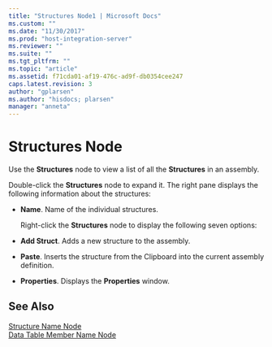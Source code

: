 ```yaml
---
title: "Structures Node1 | Microsoft Docs"
ms.custom: ""
ms.date: "11/30/2017"
ms.prod: "host-integration-server"
ms.reviewer: ""
ms.suite: ""
ms.tgt_pltfrm: ""
ms.topic: "article"
ms.assetid: f71cda01-af19-476c-ad9f-db0354cee247
caps.latest.revision: 3
author: "gplarsen"
ms.author: "hisdocs; plarsen"
manager: "anneta"
---
```

# Structures Node
Use the **Structures** node to view a list of all the **Structures** in an assembly.  
  
 Double-click the **Structures** node to expand it. The right pane displays the following information about the structures:  
  
- **Name**. Name of the individual structures.  
  
  Right-click the **Structures** node to display the following seven options:  
  
- **Add Struct**. Adds a new structure to the assembly.  
  
- **Paste**. Inserts the structure from the Clipboard into the current assembly definition.  
  
- **Properties**. Displays the **Properties** window.  
  
## See Also  
 [Structure Name Node](../core/structure-name-node1.md)   
 [Data Table Member Name Node](../core/data-table-member-name-node1.md)